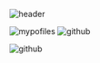 ![header](https://capsule-render.vercel.app/api?type=Waving&text=HyeYeon's%20Profile&height=200&color=auto&animation=fadeIn&fontSize=40&fontAlign=75&fontAlignY=40)

![mypofiles](https://github-readme-stats.vercel.app/api?username=yanghyeyeon&theme=blue-green)
![github](https://img.shields.io/badge/GitHub-100000?style=for-the-badge&logo=github&logoColor=white)



![github](https://img.shields.io/badge/Netflix-E50914?style=for-the-badge&logo=netflix&logoColor=white)

